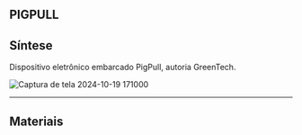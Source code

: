 ## PIGPULL ##

## Síntese

Dispositivo eletrônico embarcado PigPull, autoria GreenTech.

![Captura de tela 2024-10-19 171000](https://github.com/user-attachments/assets/ad0dc263-85e4-498a-97cf-c05911aba0a3)

---
## Materiais
